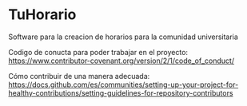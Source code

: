 # TuHorario
Software para la creacion de horarios para la comunidad universitaria


Codigo de conucta para poder trabajar en el proyecto:
https://www.contributor-covenant.org/version/2/1/code_of_conduct/

Cómo contribuir de una manera adecuada:
https://docs.github.com/es/communities/setting-up-your-project-for-healthy-contributions/setting-guidelines-for-repository-contributors

